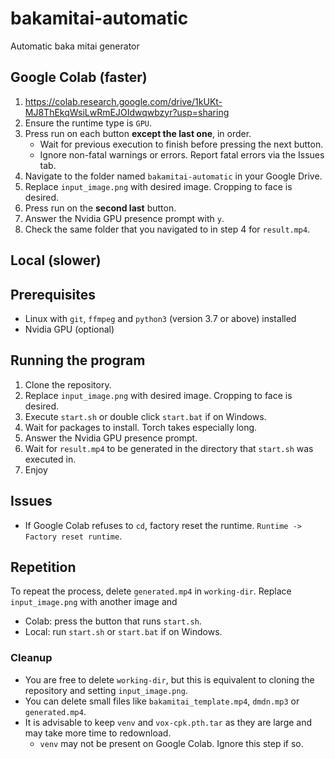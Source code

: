 # bakamitai-automatic
Automatic baka mitai generator

## Google Colab (faster)
 1. https://colab.research.google.com/drive/1kUKt-MJ8ThEkqWsiLwRmEJOIdwqwbzyr?usp=sharing
 2. Ensure the runtime type is `GPU`.
 3. Press run on each button **except the last one**, in order.
    * Wait for previous execution to finish before pressing the next button.
    * Ignore non-fatal warnings or errors. Report fatal errors via the Issues tab.
 4. Navigate to the folder named `bakamitai-automatic` in your Google Drive.
 5. Replace `input_image.png` with desired image. Cropping to face is desired.
 6. Press run on the **second last** button.
 7. Answer the Nvidia GPU presence prompt with `y`.
 8. Check the same folder that you navigated to in step 4 for `result.mp4`.

## Local (slower)
  ## Prerequisites
   * Linux with `git`, `ffmpeg` and `python3` (version 3.7 or above) installed
   * Nvidia GPU (optional)

  ## Running the program
   1. Clone the repository.
   2. Replace `input_image.png` with desired image. Cropping to face is desired.
   3. Execute `start.sh` or double click `start.bat` if on Windows.
   4. Wait for packages to install. Torch takes especially long.
   5. Answer the Nvidia GPU presence prompt.
   6. Wait for `result.mp4` to be generated in the directory that `start.sh` was executed in.
   7. Enjoy
 
## Issues
  * If Google Colab refuses to `cd`, factory reset the runtime. `Runtime -> Factory reset runtime`.
   
## Repetition
To repeat the process, delete `generated.mp4` in `working-dir`. Replace `input_image.png` with another image and
  * Colab: press the button that runs `start.sh`.
  * Local: run `start.sh` or `start.bat` if on Windows.

### Cleanup
  * You are free to delete `working-dir`, but this is equivalent to cloning the repository and setting `input_image.png`.
  * You can delete small files like `bakamitai_template.mp4`, `dmdn.mp3` or `generated.mp4`.
  * It is advisable to keep `venv` and `vox-cpk.pth.tar` as they are large and may take more time to redownload.
    * `venv` may not be present on Google Colab. Ignore this step if so.
